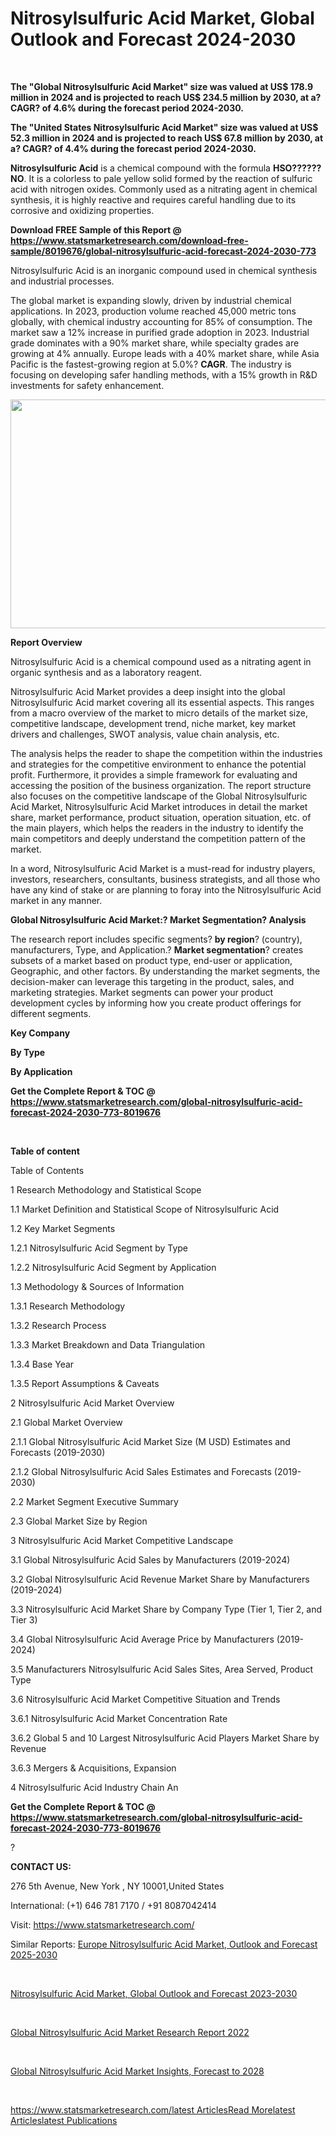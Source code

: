 <h1>Nitrosylsulfuric Acid Market, Global Outlook and Forecast 2024-2030</h1><br/><p><strong>The "Global Nitrosylsulfuric Acid Market" size was valued at US$ 178.9 million in 2024 and is projected to reach US$ 234.5 million by 2030, at a? <strong>CAGR</strong>? of 4.6% during the forecast period 2024-2030.</strong></p>
 
 
 
 <p><strong>The "United States Nitrosylsulfuric Acid Market" size was valued at US$ 52.3 million in 2024 and is projected to reach US$ 67.8 million by 2030, at a? <strong>CAGR</strong>? of 4.4% during the forecast period 2024-2030.</strong></p>
 
 
 
 <p><strong>Nitrosylsulfuric Acid</strong> is a chemical compound with the formula <strong>HSO??????NO</strong>. It is a colorless to pale yellow solid formed by the reaction of sulfuric acid with nitrogen oxides. Commonly used as a nitrating agent in chemical synthesis, it is highly reactive and requires careful handling due to its corrosive and oxidizing properties.</p>
 
 
 
 <p><strong>Download FREE Sample of this Report @ <a href="https://www.statsmarketresearch.com/download-free-sample/8019676/global-nitrosylsulfuric-acid-forecast-2024-2030-773">https://www.statsmarketresearch.com/download-free-sample/8019676/global-nitrosylsulfuric-acid-forecast-2024-2030-773</a></strong></p>
 
 
 
 <p>Nitrosylsulfuric Acid is an inorganic compound used in chemical synthesis and industrial processes.</p>
 
 
 
 <p>The global market is expanding slowly, driven by industrial chemical applications. In 2023, production volume reached 45,000 metric tons globally, with chemical industry accounting for 85% of consumption. The market saw a 12% increase in purified grade adoption in 2023. Industrial grade dominates with a 90% market share, while specialty grades are growing at 4% annually. Europe leads with a 40% market share, while Asia Pacific is the fastest-growing region at 5.0%? <strong><strong>CAGR</strong></strong>. The industry is focusing on developing safer handling methods, with a 15% growth in R&D investments for safety enhancement.</p>
 
 
 
 <p><img alt="" src="https://www.24marketreports.com/assets/report-images/NitrosylsulfuricAcidMarket.png" style="height:366px; width:731px" /></p>
 
 
 
 <p><strong>Report Overview</strong></p>
 
 
 
 <p>Nitrosylsulfuric Acid is a chemical compound used as a nitrating agent in organic synthesis and as a laboratory reagent.</p>
 
 
 
 <p>Nitrosylsulfuric Acid Market provides a deep insight into the global Nitrosylsulfuric Acid market covering all its essential aspects. This ranges from a macro overview of the market to micro details of the market size, competitive landscape, development trend, niche market, key market drivers and challenges, SWOT analysis, value chain analysis, etc.</p>
 
 
 
 <p>The analysis helps the reader to shape the competition within the industries and strategies for the competitive environment to enhance the potential profit. Furthermore, it provides a simple framework for evaluating and accessing the position of the business organization. The report structure also focuses on the competitive landscape of the Global Nitrosylsulfuric Acid Market, Nitrosylsulfuric Acid Market introduces in detail the market share, market performance, product situation, operation situation, etc. of the main players, which helps the readers in the industry to identify the main competitors and deeply understand the competition pattern of the market.</p>
 
 
 
 <p>In a word, Nitrosylsulfuric Acid Market is a must-read for industry players, investors, researchers, consultants, business strategists, and all those who have any kind of stake or are planning to foray into the Nitrosylsulfuric Acid market in any manner.</p>
 
 
 
 <p><strong>Global Nitrosylsulfuric Acid Market:? Market Segmentation? Analysis</strong></p>
 
 
 
 <p>The research report includes specific segments? <strong>by region</strong>? (country), manufacturers, Type, and Application.? <strong>Market segmentation</strong>? creates subsets of a market based on product type, end-user or application, Geographic, and other factors. By understanding the market segments, the decision-maker can leverage this targeting in the product, sales, and marketing strategies. Market segments can power your product development cycles by informing how you create product offerings for different segments.</p>
 
 
 
 <p><strong>Key Company</strong></p>
 
 
 
 <p><strong>By Type</strong></p>
 
 
 
 <p><strong><strong>By Application</strong></strong></p>
 
 
 
 <div><b>Get the Complete Report & TOC @ <a href="https://www.statsmarketresearch.com/global-nitrosylsulfuric-acid-forecast-2024-2030-773-8019676">https://www.statsmarketresearch.com/global-nitrosylsulfuric-acid-forecast-2024-2030-773-8019676</a></b></div>
 
 
 
 <p><br />
 
 <b>Table of content</b></p>
 
 
 
 <p>Table of Contents<br />
 
 1 Research Methodology and Statistical Scope<br />
 
 1.1 Market Definition and Statistical Scope of Nitrosylsulfuric Acid<br />
 
 1.2 Key Market Segments<br />
 
 1.2.1 Nitrosylsulfuric Acid Segment by Type<br />
 
 1.2.2 Nitrosylsulfuric Acid Segment by Application<br />
 
 1.3 Methodology & Sources of Information<br />
 
 1.3.1 Research Methodology<br />
 
 1.3.2 Research Process<br />
 
 1.3.3 Market Breakdown and Data Triangulation<br />
 
 1.3.4 Base Year<br />
 
 1.3.5 Report Assumptions & Caveats<br />
 
 2 Nitrosylsulfuric Acid Market Overview<br />
 
 2.1 Global Market Overview<br />
 
 2.1.1 Global Nitrosylsulfuric Acid Market Size (M USD) Estimates and Forecasts (2019-2030)<br />
 
 2.1.2 Global Nitrosylsulfuric Acid Sales Estimates and Forecasts (2019-2030)<br />
 
 2.2 Market Segment Executive Summary<br />
 
 2.3 Global Market Size by Region<br />
 
 3 Nitrosylsulfuric Acid Market Competitive Landscape<br />
 
 3.1 Global Nitrosylsulfuric Acid Sales by Manufacturers (2019-2024)<br />
 
 3.2 Global Nitrosylsulfuric Acid Revenue Market Share by Manufacturers (2019-2024)<br />
 
 3.3 Nitrosylsulfuric Acid Market Share by Company Type (Tier 1, Tier 2, and Tier 3)<br />
 
 3.4 Global Nitrosylsulfuric Acid Average Price by Manufacturers (2019-2024)<br />
 
 3.5 Manufacturers Nitrosylsulfuric Acid Sales Sites, Area Served, Product Type<br />
 
 3.6 Nitrosylsulfuric Acid Market Competitive Situation and Trends<br />
 
 3.6.1 Nitrosylsulfuric Acid Market Concentration Rate<br />
 
 3.6.2 Global 5 and 10 Largest Nitrosylsulfuric Acid Players Market Share by Revenue<br />
 
 3.6.3 Mergers & Acquisitions, Expansion<br />
 
 4 Nitrosylsulfuric Acid Industry Chain An</p>
 
 
 
 <div><b>Get the Complete Report & TOC @ <a href="https://www.statsmarketresearch.com/global-nitrosylsulfuric-acid-forecast-2024-2030-773-8019676">https://www.statsmarketresearch.com/global-nitrosylsulfuric-acid-forecast-2024-2030-773-8019676</a></b></div>
 
 
 
 <p>? </p>
 
 
 
 <p><b>CONTACT US:</b><br />
 
 276 5th Avenue, New York , NY 10001,United States<br />
 
 International: (+1) 646 781 7170 / +91 8087042414<br />
 
 Visit: <a href="https://www.statsmarketresearch.com/">https://www.statsmarketresearch.com/</a><br />
 
 Similar Reports: <a href="https://www.statsmarketresearch.com/global-nitrosylsulfuric-acid-forecast-2024-2030-773-8019676">Europe Nitrosylsulfuric Acid Market, Outlook and Forecast 2025-2030</a><br />
 
 <br />
 
 <a href="https://www.statsmarketresearch.com/global-nitrosylsulfuric-acid-forecast-2024-2030-773-8019676">Nitrosylsulfuric Acid Market, Global Outlook and Forecast 2023-2030</a><br />
 
 <br />
 
 <a href="https://www.statsmarketresearch.com/global-nitrosylsulfuric-acid-forecast-2024-2030-773-8019676">Global Nitrosylsulfuric Acid Market Research Report 2022</a><br />
 
 <br />
 
 <a href="https://www.statsmarketresearch.com/global-nitrosylsulfuric-acid-forecast-2024-2030-773-8019676">Global Nitrosylsulfuric Acid Market Insights, Forecast to 2028</a><br />
 
 <br />
 
 <a href="https://gyeongbokgung.com">https://www.statsmarketresearch.com/</a><a href="https://hallyeomaritime.com">latest Articles</a><a href="https://jingwansa.com">Read More</a><a href="https://nguoiviet.jp/">latest Articles</a><a href="https://www.intelmarketresearch.com/">latest Publications</a></p>
